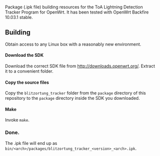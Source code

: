 
Package (.ipk file) building resources for the ToA Lightning Detection
Tracker Program for OpenWrt. It has been tested with OpenWrt Backfire 10.03.1 stable.

## Building

Obtain access to any Linux box with a reasonably new environment.

#### Download the SDK

Download the correct SDK file from http://downloads.openwrt.org/. Extract it to a convenient folder.

#### Copy the source files

Copy the `blitzortung_tracker` folder from the `package` directory of this repository to the `package` directory inside the SDK you downloaded.

#### Make

Invoke `make`.

### Done.

The .ipk file will end up as `bin/<arch>/packages/blitzortung_tracker_<version>_<arch>.ipk`.

